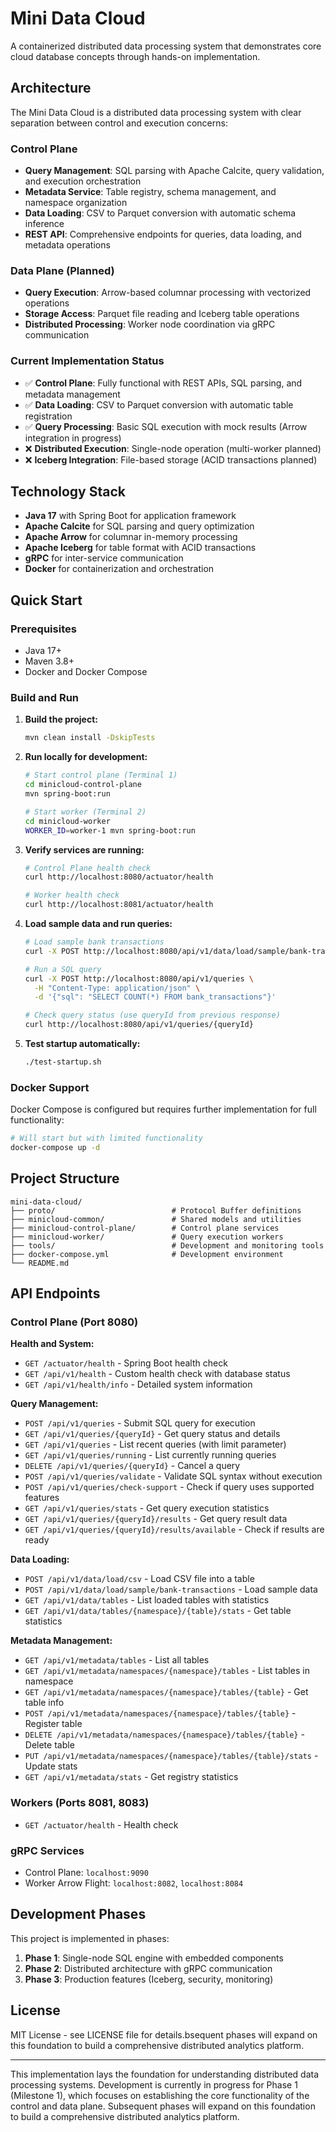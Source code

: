 # Mini Data Cloud

A containerized distributed data processing system that demonstrates core cloud database concepts through hands-on implementation.

## Architecture

The Mini Data Cloud is a distributed data processing system with clear separation between control and execution concerns:

### Control Plane
- **Query Management**: SQL parsing with Apache Calcite, query validation, and execution orchestration
- **Metadata Service**: Table registry, schema management, and namespace organization
- **Data Loading**: CSV to Parquet conversion with automatic schema inference
- **REST API**: Comprehensive endpoints for queries, data loading, and metadata operations

### Data Plane (Planned)
- **Query Execution**: Arrow-based columnar processing with vectorized operations
- **Storage Access**: Parquet file reading and Iceberg table operations
- **Distributed Processing**: Worker node coordination via gRPC communication

### Current Implementation Status
- ✅ **Control Plane**: Fully functional with REST APIs, SQL parsing, and metadata management
- ✅ **Data Loading**: CSV to Parquet conversion with automatic table registration
- ✅ **Query Processing**: Basic SQL execution with mock results (Arrow integration in progress)
- ❌ **Distributed Execution**: Single-node operation (multi-worker planned)
- ❌ **Iceberg Integration**: File-based storage (ACID transactions planned)

## Technology Stack

- **Java 17** with Spring Boot for application framework
- **Apache Calcite** for SQL parsing and query optimization
- **Apache Arrow** for columnar in-memory processing
- **Apache Iceberg** for table format with ACID transactions
- **gRPC** for inter-service communication
- **Docker** for containerization and orchestration

## Quick Start

### Prerequisites

- Java 17+
- Maven 3.8+
- Docker and Docker Compose

### Build and Run

1. **Build the project:**
   ```bash
   mvn clean install -DskipTests
   ```

2. **Run locally for development:**
   ```bash
   # Start control plane (Terminal 1)
   cd minicloud-control-plane
   mvn spring-boot:run
   
   # Start worker (Terminal 2)
   cd minicloud-worker
   WORKER_ID=worker-1 mvn spring-boot:run
   ```

3. **Verify services are running:**
   ```bash
   # Control Plane health check
   curl http://localhost:8080/actuator/health
   
   # Worker health check
   curl http://localhost:8081/actuator/health
   ```

4. **Load sample data and run queries:**
   ```bash
   # Load sample bank transactions
   curl -X POST http://localhost:8080/api/v1/data/load/sample/bank-transactions
   
   # Run a SQL query
   curl -X POST http://localhost:8080/api/v1/queries \
     -H "Content-Type: application/json" \
     -d '{"sql": "SELECT COUNT(*) FROM bank_transactions"}'
   
   # Check query status (use queryId from previous response)
   curl http://localhost:8080/api/v1/queries/{queryId}
   ```

5. **Test startup automatically:**
   ```bash
   ./test-startup.sh
   ```

### Docker Support

Docker Compose is configured but requires further implementation for full functionality:

```bash
# Will start but with limited functionality
docker-compose up -d
```

## Project Structure

```
mini-data-cloud/
├── proto/                          # Protocol Buffer definitions
├── minicloud-common/               # Shared models and utilities
├── minicloud-control-plane/        # Control plane services
├── minicloud-worker/               # Query execution workers
├── tools/                          # Development and monitoring tools
├── docker-compose.yml              # Development environment
└── README.md
```

## API Endpoints

### Control Plane (Port 8080)

**Health and System:**
- `GET /actuator/health` - Spring Boot health check
- `GET /api/v1/health` - Custom health check with database status
- `GET /api/v1/health/info` - Detailed system information

**Query Management:**
- `POST /api/v1/queries` - Submit SQL query for execution
- `GET /api/v1/queries/{queryId}` - Get query status and details
- `GET /api/v1/queries` - List recent queries (with limit parameter)
- `GET /api/v1/queries/running` - List currently running queries
- `DELETE /api/v1/queries/{queryId}` - Cancel a query
- `POST /api/v1/queries/validate` - Validate SQL syntax without execution
- `POST /api/v1/queries/check-support` - Check if query uses supported features
- `GET /api/v1/queries/stats` - Get query execution statistics
- `GET /api/v1/queries/{queryId}/results` - Get query result data
- `GET /api/v1/queries/{queryId}/results/available` - Check if results are ready

**Data Loading:**
- `POST /api/v1/data/load/csv` - Load CSV file into a table
- `POST /api/v1/data/load/sample/bank-transactions` - Load sample data
- `GET /api/v1/data/tables` - List loaded tables with statistics
- `GET /api/v1/data/tables/{namespace}/{table}/stats` - Get table statistics

**Metadata Management:**
- `GET /api/v1/metadata/tables` - List all tables
- `GET /api/v1/metadata/namespaces/{namespace}/tables` - List tables in namespace
- `GET /api/v1/metadata/namespaces/{namespace}/tables/{table}` - Get table info
- `POST /api/v1/metadata/namespaces/{namespace}/tables/{table}` - Register table
- `DELETE /api/v1/metadata/namespaces/{namespace}/tables/{table}` - Delete table
- `PUT /api/v1/metadata/namespaces/{namespace}/tables/{table}/stats` - Update stats
- `GET /api/v1/metadata/stats` - Get registry statistics

### Workers (Ports 8081, 8083)

- `GET /actuator/health` - Health check

### gRPC Services

- Control Plane: `localhost:9090`
- Worker Arrow Flight: `localhost:8082`, `localhost:8084`

## Development Phases

This project is implemented in phases:

1. **Phase 1**: Single-node SQL engine with embedded components
2. **Phase 2**: Distributed architecture with gRPC communication
3. **Phase 3**: Production features (Iceberg, security, monitoring)

## License

MIT License - see LICENSE file for details.bsequent phases will expand on this foundation to build a comprehensive distributed analytics platform.

---

This implementation lays the foundation for understanding distributed data processing systems. Development is currently in progress for Phase 1 (Milestone 1), which focuses on establishing the core functionality of the control and data plane. Subsequent phases will expand on this foundation to build a comprehensive distributed analytics platform.